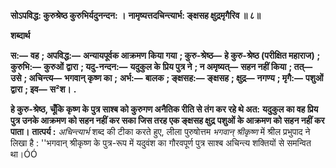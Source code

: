 **सोऽपविद्ध: कुरुश्रेष्ठ कुरुभिर्यदुनन्दन: ।** **नामृष्यत्तदचिन्त्यार्भ: ङ्क्षसह क्षुद्रमृगैरिव ॥ ८॥** 

**शब्दार्थ** 

**स:—** **वह** **; अपविद्ध:—** **अन्यायपूर्वक आक्रमण किया गया** **; कुरु-श्रेष्ठ—** **हे कुरु-श्रेष्ठ (परीक्षित महाराज)** **; कुरुभि:—** **कुरुओं** **द्वारा** **; यदु-नन्दन:—** **यदुकुल के प्रिय पुत्र ने** **; न अमृष्यत्—** **सहन नहीं किया** **; तत्—** **उसे** **; अचिन्त्य—** **भगवान् कृष्ण का** **;** **अर्भ:—** **बालक** **; ङ्क्षसह:—** **ङ्क्षसह** **; क्षुद्र—** **नगण्य** **; मृगै:—** **पशुओं द्वारा** **; इव—** **स²श।** **.** 

**हे कुरु-श्रेष्ठ, चूँकि कृष्ण के पुत्र साश्ब को कुरुगण अनैतिक रीति से तंग कर रहे थे अत:** **यदुकुल का वह प्रिय पुत्र उनके आक्रमण को सहन नहीं कर सका जिस तरह एक ङ्क्षसह क्षुद्र** **पशुओं के आक्रमण को सहन नहीं कर पाता।** **तात्पर्य :** *अचिन्त्यार्भ* शब्द की टीका करते हुए, लीला पुरुषोत्तम *भगवान् श्रीकृष्ण* में श्रील प्रभुपाद ने लिखा है : ''भगवान् श्रीकृष्ण के पुत्र-रूप में यदुवंश का गौरवपूर्ण पुत्र साश्ब अचिन्त्य शक्तियों से समन्वित था।ÓÓ  